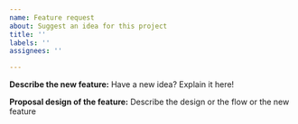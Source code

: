 ```yaml
---
name: Feature request
about: Suggest an idea for this project
title: ''
labels: ''
assignees: ''

---
```


**Describe the new feature:**
Have a new idea? Explain it here!

**Proposal design of the feature:**
Describe the design or the flow or the new feature

